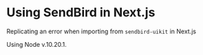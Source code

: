 # Using SendBird in Next.js

Replicating an error when importing from `sendbird-uikit` in Next.js

Using Node v.10.20.1.
